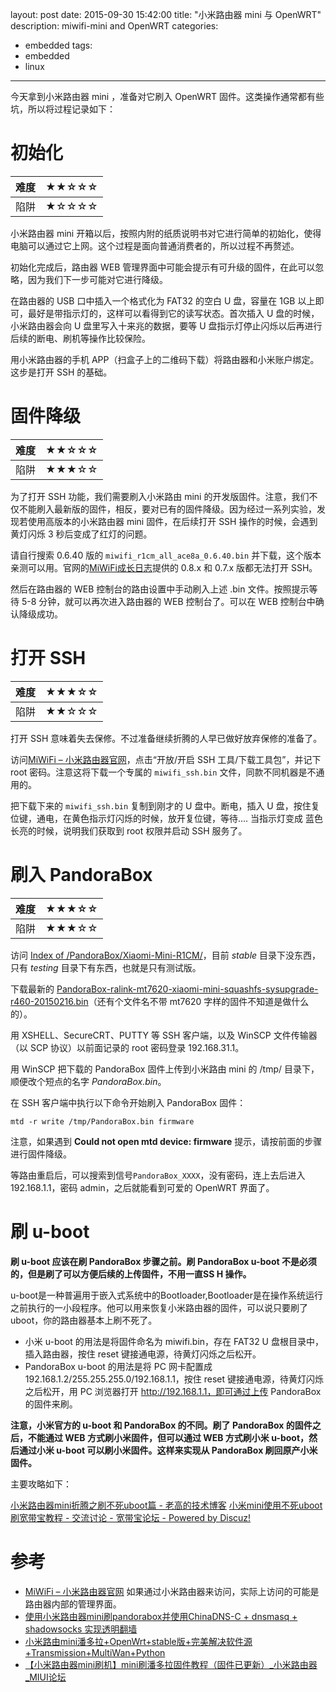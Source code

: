﻿layout: post
date: 2015-09-30 15:42:00
title: "小米路由器 mini 与 OpenWRT"
description: miwifi-mini and OpenWRT
categories:
- embedded
tags:
- embedded
- linux
---
今天拿到小米路由器 mini ，准备对它刷入 OpenWRT 固件。这类操作通常都有些坑，所以将过程记录如下：

初始化
======
| 难度 | ★★☆☆☆ |
|------|-------|
| 陷阱 | ★☆☆☆☆ |

小米路由器 mini 开箱以后，按照内附的纸质说明书对它进行简单的初始化，使得电脑可以通过它上网。这个过程是面向普通消费者的，所以过程不再赘述。

初始化完成后，路由器 WEB 管理界面中可能会提示有可升级的固件，在此可以忽略，因为我们下一步可能对它进行降级。

在路由器的 USB 口中插入一个格式化为 FAT32 的空白 U 盘，容量在 1GB 以上即可，最好是带指示灯的，这样可以看得到它的读写状态。首次插入 U 盘的时候，小米路由器会向 U 盘里写入十来兆的数据，要等 U 盘指示灯停止闪烁以后再进行后续的断电、刷机等操作比较保险。

用小米路由器的手机 APP（扫盒子上的二维码下载）将路由器和小米账户绑定。这步是打开 SSH 的基础。

固件降级
========
| 难度 | ★★☆☆☆ |
|------|-------|
| 陷阱 | ★★★☆☆ |

为了打开 SSH 功能，我们需要刷入小米路由 mini 的开发版固件。注意，我们不仅不能刷入最新版的固件，相反，要对已有的固件降级。因为经过一系列实验，发现若使用高版本的小米路由器 mini 固件，在后续打开 SSH 操作的时候，会遇到黄灯闪烁 3 秒后变成了红灯的问题。

请自行搜索 0.6.40 版的 `miwifi_r1cm_all_ace8a_0.6.40.bin` 并下载，这个版本亲测可以用。官网的[MiWiFi成长日志](http://miwifi.com/miwifi_log.html)提供的 0.8.x 和 0.7.x 版都无法打开 SSH。

然后在路由器的 WEB 控制台的路由设置中手动刷入上述 .bin 文件。按照提示等待 5-8 分钟，就可以再次进入路由器的 WEB 控制台了。可以在 WEB 控制台中确认降级成功。

打开 SSH
========
| 难度 | ★★★☆☆ |
|------|-------|
| 陷阱 | ★★☆☆☆ |

打开 SSH 意味着失去保修。不过准备继续折腾的人早已做好放弃保修的准备了。

访问[MiWiFi – 小米路由器官网](http://www1.miwifi.com/)，点击“开放/开启 SSH 工具/下载工具包”，并记下 root 密码。注意这将下载一个专属的 `miwifi_ssh.bin` 文件，同款不同机器是不通用的。

把下载下来的 `miwifi_ssh.bin` 复制到刚才的 U 盘中。断电，插入 U 盘，按住复位键，通电，在黄色指示灯闪烁的时候，放开复位键，等待....
当指示灯变成 蓝色长亮的时候，说明我们获取到 root 权限并启动 SSH 服务了。

刷入 PandoraBox
===============
| 难度 | ★★★☆☆ |
|------|-------|
| 陷阱 | ★★★☆☆ |

访问 [Index of /PandoraBox/Xiaomi-Mini-R1CM/](http://downloads.openwrt.org.cn/PandoraBox/Xiaomi-Mini-R1CM/)，目前 *stable* 目录下没东西，只有 *testing* 目录下有东西，也就是只有测试版。

下载最新的 [PandoraBox-ralink-mt7620-xiaomi-mini-squashfs-sysupgrade-r460-20150216.bin](http://downloads.openwrt.org.cn/PandoraBox/Xiaomi-Mini-R1CM/testing/PandoraBox-ralink-mt7620-xiaomi-mini-squashfs-sysupgrade-r460-20150216.bin)（还有个文件名不带 mt7620 字样的固件不知道是做什么的）。

用 XSHELL、SecureCRT、PUTTY 等 SSH 客户端，以及 WinSCP 文件传输器（以 SCP 协议）以前面记录的 root 密码登录 192.168.31.1。

用 WinSCP 把下载的 PandoraBox 固件上传到小米路由 mini 的 /tmp/ 目录下，顺便改个短点的名字 *PandoraBox.bin*。

在 SSH 客户端中执行以下命令开始刷入 PandoraBox 固件：

    mtd -r write /tmp/PandoraBox.bin firmware

注意，如果遇到 **Could not open mtd device: firmware** 提示，请按前面的步骤进行固件降级。

等路由重启后，可以搜索到信号`PandoraBox_XXXX`，没有密码，连上去后进入192.168.1.1，密码 admin，之后就能看到可爱的 OpenWRT 界面了。

刷 u-boot
=========
**刷 u-boot 应该在刷 PandoraBox 步骤之前。刷 PandoraBox u-boot 不是必须的，但是刷了可以方便后续的上传固件，不用一直SS H 操作。**

u-boot是一种普遍用于嵌入式系统中的Bootloader,Bootloader是在操作系统运行之前执行的一小段程序。他可以用来恢复小米路由器的固件，可以说只要刷了uboot，你的路由器基本上刷不死了。

- 小米 u-boot 的用法是将固件命名为 miwifi.bin，存在 FAT32 U 盘根目录中，插入路由器，按住 reset 键接通电源，待黄灯闪烁之后松开。
- PandoraBox u-boot 的用法是将 PC 网卡配置成 192.168.1.2/255.255.255.0/192.168.1.1，按住 reset 键接通电源，待黄灯闪烁之后松开，用 PC 浏览器打开 http://192.168.1.1，即可通过上传 PandoraBox 的固件来刷。

**注意，小米官方的 u-boot 和 PandoraBox 的不同。刷了 PandoraBox 的固件之后，不能通过 WEB 方式刷小米固件，但可以通过 WEB 方式刷小米 u-boot，然后通过小米 u-boot 可以刷小米固件。这样来实现从 PandoraBox 刷回原产小米固件。**

主要攻略如下：

[小米路由器mini折腾之刷不死uboot篇 - 老高的技术博客](http://www.phpgao.com/xiaomi_router_uboot.html)
[小米mini使用不死uboot刷宽带宝教程 - 交流讨论 - 宽带宝论坛 - Powered by Discuz!](http://www.91kdb.com/thread-377-1-1.html)

参考
====
- [MiWiFi – 小米路由器官网](http://miwifi.com/) 如果通过小米路由器来访问，实际上访问的可能是路由器内部的管理界面。
- [使用小米路由器mini刷pandorabox并使用ChinaDNS-C + dnsmasq + shadowsocks 实现透明翻墙](http://www.fancycoding.com/miroute-mini-dnsmasq-chinadns-shadowsocks/)
- [小米路由mini潘多拉+OpenWrt+stable版+完美解决软件源+Transmission+MultiWan+Python](http://www.right.com.cn/forum/thread-158625-1-1.html)
- [【小米路由器mini刷机】mini刷潘多拉固件教程（固件已更新）_小米路由器_MIUI论坛](http://www.miui.com/thread-2036705-1-1.html)
